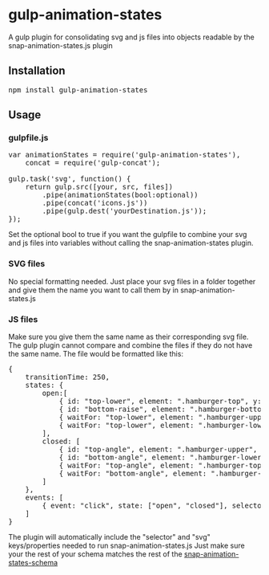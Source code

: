 # gulp-animation-states
<p>A gulp plugin for consolidating svg and js files into objects readable by the snap-animation-states.js plugin</p>
<h2>Installation</h2>
<pre>npm install gulp-animation-states</pre>
<h2>Usage</h2>
<h3>gulpfile.js</h3>
<pre>
var animationStates = require('gulp-animation-states'),
    concat = require('gulp-concat');<br>
gulp.task('svg', function() {
    return gulp.src([your, src, files])
        .pipe(animationStates(bool:optional))
        .pipe(concat('icons.js'))
        .pipe(gulp.dest('yourDestination.js'));
});
</pre>
<p>Set the optional bool to true if you want the gulpfile to combine your svg and js files into variables without calling the snap-animation-states plugin.</p>
<h3>SVG files</h3>
<p>No special formatting needed. Just place your svg files in a folder together and give them the name you want to call them by in snap-animation-states.js</p>
<h3>JS files</h3>
<p>Make sure you give them the same name as their corresponding svg file.  The gulp plugin cannot compare and combine the files if they do not have the same name.  The file would be formatted like this:</p>
<pre>
{
    transitionTime: 250,
    states: {
        open:[
            { id: "top-lower", element: ".hamburger-top", y:20 },
            { id: "bottom-raise", element: ".hamburger-bottom", y:-20 },
            { waitFor: "top-lower", element: ".hamburger-upper", r:45 },
            { waitFor: "top-lower", element: ".hamburger-lower", r:-45 },
        ],
        closed: [
            { id: "top-angle", element: ".hamburger-upper", r: 0 },
            { id: "bottom-angle", element: ".hamburger-lower", r: 0 },						
            { waitFor: "top-angle", element: ".hamburger-top", y: 0 },
            { waitFor: "bottom-angle", element: ".hamburger-bottom", y: 0 },
        ]
    },
    events: [
        { event: "click", state: ["open", "closed"], selector: '.hamburger-animate' }
    ]
}
</pre>
<p>The plugin will automatically include the "selector" and "svg" keys/properties needed to run snap-animation-states.js  Just make sure your the rest of your schema matches the rest of the <a href="https://bkdiehl.github.io/">snap-animation-states-schema</a></p>
